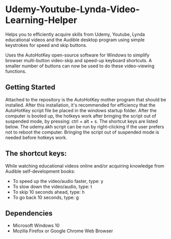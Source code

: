 # Udemy-Youtube-Lynda-Video-Learning-Helper

Helps you to efficiently acquire skills from Udemy, Youtube, Lynda educational videos and the Audible desktop program using simple keystrokes for speed and skip buttons.


Uses the AutoHotKey open-source software for Windows to simplify browser multi-button video-skip and speed-up keyboard shortcuts. A smaller number of buttons can now be used to do these video-viewing functions. 

## Getting Started
Attached to the repository is the AutoHotKey mother program that should be installed. After this installation, it's recommended for efficiency that the AutoHotKey script file be placed in the windows startup folder. After the computer is booted up, the hotkeys work after bringing the script out of suspended mode, by pressing: ctrl + alt + s. The shortcut keys are listed below. The udemy.akh script can be run by right-clicking if the user prefers not to reboot the computer. Bringing the script out of suspended mode is needed before hotkeys work.


## The shortcut keys:

While watching educational videos online and/or acquiring knowledge from Audible self-development books: 

* To speed up the video/audio faster, type: y
* To slow down the video/audio, type: t
* To skip 10 seconds ahead, type: h
* To go back 10 seconds, type: g
   

## Dependencies

* Microsoft Windows 10
* Mozilla Firefox or Google Chrome Web Browser


